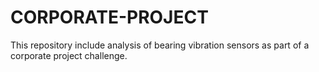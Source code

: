 # CORPORATE-PROJECT
This repository include analysis of bearing vibration sensors as part of a corporate project challenge. 
